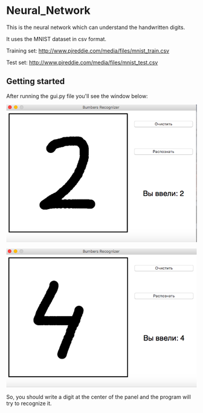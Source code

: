 # Neural_Network
This is the neural network which can understand the handwritten digits.


It uses the MNIST dataset in csv format.

Training set:  http://www.pjreddie.com/media/files/mnist_train.csv

Test set:  http://www.pjreddie.com/media/files/mnist_test.csv

## Getting started

After running the gui.py file you'll see the window below: 

![alt tag](https://github.com/PApalkov/Neural_Network/blob/master/Example/Example_1.png)

![alt tag](https://github.com/PApalkov/Neural_Network/blob/master/Example/Example_2.png)


So, you should write a digit at the center of the panel and the program will 
try to recognize it. 
